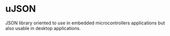 # uJSON
JSON library oriented to use in embedded microcontrollers applications but also usable in desktop applications.
